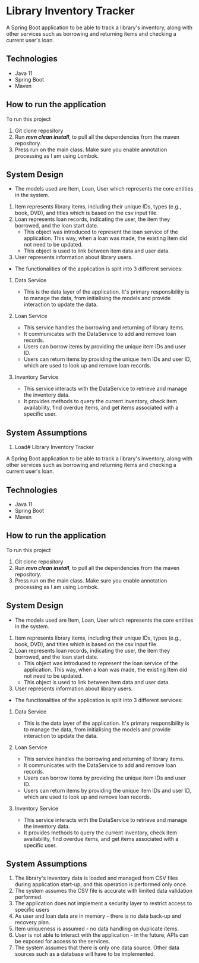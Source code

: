 # Library Inventory Tracker

A Spring Boot application to be able to track a library's inventory, along with other services such as borrowing and
returning items and checking a current user's loan.

## Technologies

* Java 11
* Spring Boot
* Maven

## How to run the application

To run this project

1. Git clone repository
2. Run **_mvn clean install_**, to pull all the dependencies from the maven repository.
3. Press run on the main class. Make sure you enable annotation processing as I am using Lombok.

## System Design

* The models used are Item, Loan, User which represents the core entities in the system.

1. Item represents library items, including their unique IDs, types (e.g., book, DVD), and titles which is based on the
   csv input file.
2. Loan represents loan records, indicating the user, the item they borrowed, and the loan start date.
    * This object was introduced to represent the loan service of the application. This way, when a loan was made,
      the existing Item did not need to be updated.
    * This object is used to link between item data and user data.
3. User represents information about library users.

* The functionalities of the application is split into 3 different services:

1. Data Service
    * This is the data layer of the application. It's primary responsibility is to manage the data, from initialising
      the models and provide interaction to update the data.

2. Loan Service
    * This service handles the borrowing and returning of library items.
    * It communicates with the DataService to add and remove loan records.
    * Users can borrow items by providing the unique item IDs and user ID.
    * Users can return items by providing the unique item IDs and user ID, which are used to look up and remove loan
      records.
3. Inventory Service
    * This service interacts with the DataService to retrieve and manage the inventory data.
    * It provides methods to query the current inventory, check item availability, find overdue items,
      and get items associated with a specific user.

## System Assumptions

1. Load# Library Inventory Tracker

A Spring Boot application to be able to track a library's inventory, along with other services such as borrowing and
returning items and checking a current user's loan.

## Technologies

* Java 11
* Spring Boot
* Maven

## How to run the application

To run this project

1. Git clone repository
2. Run **_mvn clean install_**, to pull all the dependencies from the maven repository.
3. Press run on the main class. Make sure you enable annotation processing as I am using Lombok.

## System Design

* The models used are Item, Loan, User which represents the core entities in the system.

1. Item represents library items, including their unique IDs, types (e.g., book, DVD), and titles which is based on the
   csv input file.
2. Loan represents loan records, indicating the user, the item they borrowed, and the loan start date.
   * This object was introduced to represent the loan service of the application. This way, when a loan was made,
     the existing Item did not need to be updated.
   * This object is used to link between item data and user data.
3. User represents information about library users.

* The functionalities of the application is split into 3 different services:

1. Data Service
   * This is the data layer of the application. It's primary responsibility is to manage the data, from initialising
     the models and provide interaction to update the data.

2. Loan Service
   * This service handles the borrowing and returning of library items.
   * It communicates with the DataService to add and remove loan records.
   * Users can borrow items by providing the unique item IDs and user ID.
   * Users can return items by providing the unique item IDs and user ID, which are used to look up and remove loan
     records.
3. Inventory Service
   * This service interacts with the DataService to retrieve and manage the inventory data.
   * It provides methods to query the current inventory, check item availability, find overdue items,
     and get items associated with a specific user.

## System Assumptions

1. The library's inventory data is loaded and managed from CSV files during application start-up, and this operation is performed only once.
2. The system assumes the CSV file is accurate with limited data validation performed.
3. The application does not implement a security layer to restrict access to specific users
4. As user and loan data are in memory - there is no data back-up and recovery plan.
5. Item uniqueness is assumed - no data handling on duplicate items.
6. User is not able to interact with the application - in the future, APIs can be exposed for access to the services.
7. The system assumes that there is only one data source. Other data sources such as a database will have to be
   implemented.
   








